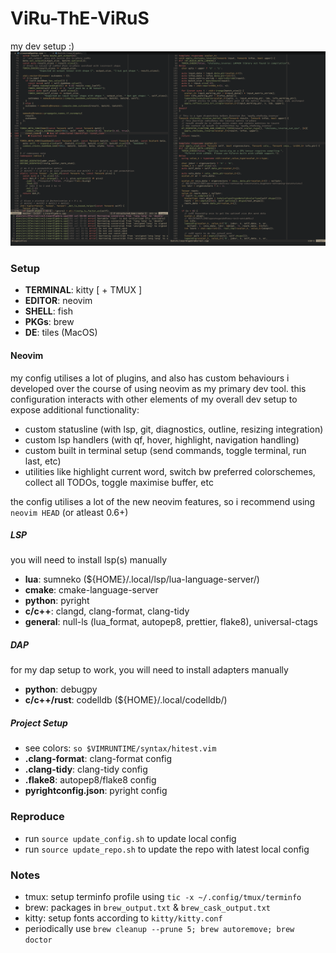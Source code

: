 # ViRu-ThE-ViRuS

my dev setup :)
![SS2.jpg](images/SS2.jpg)

### Setup
- **TERMINAL**: kitty [ + TMUX ]
- **EDITOR**: neovim
- **SHELL**: fish
- **PKGs**: brew
- **DE**: tiles (MacOS)

#### Neovim
my config utilises a lot of plugins, and also has custom behaviours i developed
over the course of using neovim as my primary dev tool. this configuration
interacts with other elements of my overall dev setup to expose additional
functionality:
- custom statusline (with lsp, git, diagnostics, outline, resizing integration)
- custom lsp handlers (with qf, hover, highlight, navigation handling)
- custom built in terminal setup (send commands, toggle terminal, run last, etc)
- utilities like highlight current word, switch bw preferred colorschemes,
  collect all TODOs, toggle maximise buffer, etc

the config utilises a lot of the new neovim features, so i recommend using
`neovim HEAD` (or atleast 0.6+)

##### LSP
you will need to install lsp(s) manually
- **lua**: sumneko (${HOME}/.local/lsp/lua-language-server/)
- **cmake**: cmake-language-server
- **python**: pyright
- **c/c++**: clangd, clang-format, clang-tidy
- **general**: null-ls (lua_format, autopep8, prettier, flake8), universal-ctags

##### DAP
for my dap setup to work, you will need to install adapters manually
- **python**: debugpy
- **c/c++/rust**: codelldb (${HOME}/.local/codelldb/)

##### Project Setup
- see colors: `so $VIMRUNTIME/syntax/hitest.vim`
- **.clang-format**: clang-format config
- **.clang-tidy**: clang-tidy config
- **.flake8**: autopep8/flake8 config
- **pyrightconfig.json**: pyright config

### Reproduce
- run `source update_config.sh` to update local config
- run `source update_repo.sh` to update the repo with latest local config

### Notes
- tmux: setup terminfo profile using `tic -x ~/.config/tmux/terminfo`
- brew: packages in `brew_output.txt` & `brew_cask_output.txt`
- kitty: setup fonts according to `kitty/kitty.conf`
- periodically use `brew cleanup --prune 5; brew autoremove; brew doctor`

